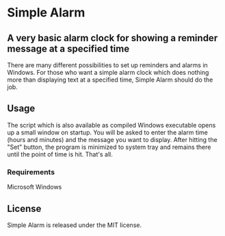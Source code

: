 Simple Alarm
============

## A very basic alarm clock for showing a reminder message at a specified time

There are many different possibilities to set up reminders and alarms in Windows. For those who want a simple alarm clock which does nothing more than displaying text at a specified time, Simple Alarm should do the job.

## Usage

The script which is also available as compiled Windows executable opens up a small window on startup. You will be asked to enter the alarm time (hours and minutes) and the message you want to display. After hitting the "Set" button, the program is minimized to system tray and remains there until the point of time is hit. That's all.

### Requirements

Microsoft Windows

## License

Simple Alarm is released under the MIT license.